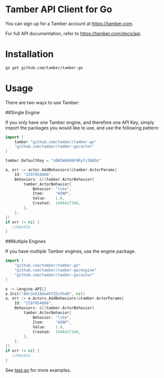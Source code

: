 # Tamber API Client for Go

You can sign up for a Tamber account at https://tamber.com.

For full API documentation, refer to https://tamber.com/docs/api.

Installation
============

```sh
go get github.com/tamber/tamber-go
```

Usage
=====

There are two ways to use Tamber:

##Single Engine

If you only have one Tamber engine, and therefore one API Key, simply import the packages you would like to use, and use the following pattern:

```go
import (
    tamber "github.com/tamber/tamber-go"
    "github.com/tamber/tamber-go/actor"
)

tamber.DefaultKey = "sBW1WHQ4bP4Ryfz3AQOo"

a, err := actor.AddBehaviors(&tamber.ActorParams{
    Id: "2197054086",
    Behaviors: &[]tamber.ActorBehavior{
        tamber.ActorBehavior{
            Behavior: "like",
            Item:     "HZNP",
            Value:    1.0,
            Created:  1446417346,
        },
    },
})
if err != nil {
   //Handle
}
```

##Multiple Engines

If you have multiple Tamber engines, use the engine package.

```go
import (
    "github.com/tamber/tamber-go"
    "github.com/tamber/tamber-go/engine"
    "github.com/tamber/tamber-go/actor"
)

e := &engine.API{}
e.Init("80r2oX10Uw4XfZSxfh4O", nil)
a, err := e.Actors.AddBehaviors(&tamber.ActorParams{
    Id: "2197054086",
    Behaviors: &[]tamber.ActorBehavior{
        tamber.ActorBehavior{
            Behavior: "like",
            Item:     "HZNP",
            Value:    1.0,
            Created:  1446417346,
        },
    },
})
if err != nil {
   //Handle
}
```

See [test.go](https://github.com/tamber/tamber-go/blob/master/test/test.go) for more examples.

